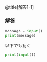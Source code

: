 @title[解答1-1]

### 解答

```python
message = input()
print(message)
```

以下でも動く

```python
print(input())
```